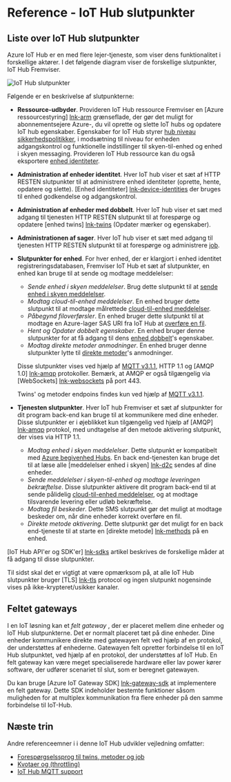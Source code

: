 <properties
 pageTitle="Udvikler vejledning - IoT Hub slutpunkter | Microsoft Azure"
 description="Azure IoT Hub udvikler vejledning - referenceoplysninger om IoT Hub slutpunkter"
 services="iot-hub"
 documentationCenter=".net"
 authors="dominicbetts"
 manager="timlt"
 editor=""/>

<tags
 ms.service="iot-hub"
 ms.devlang="multiple"
 ms.topic="article"
 ms.tgt_pltfrm="na"
 ms.workload="na"
 ms.date="09/30/2016" 
 ms.author="dobett"/>

# <a name="reference---iot-hub-endpoints"></a>Reference - IoT Hub slutpunkter

## <a name="list-of-iot-hub-endpoints"></a>Liste over IoT Hub slutpunkter

Azure IoT Hub er en med flere lejer-tjeneste, som viser dens funktionalitet i forskellige aktører. I det følgende diagram viser de forskellige slutpunkter, IoT Hub Fremviser.

![IoT Hub slutpunkter][img-endpoints]

Følgende er en beskrivelse af slutpunkterne:

* **Ressource-udbyder**. Provideren IoT Hub ressource Fremviser en [Azure ressourcestyring] [ lnk-arm] grænseflade, der gør det muligt for abonnementsejere Azure-, du vil oprette og slette IoT hubs og opdatere IoT hub egenskaber. Egenskaber for IoT Hub styrer [hub niveau sikkerhedspolitikker][lnk-accesscontrol], i modsætning til niveau for enheden adgangskontrol og funktionelle indstillinger til skyen-til-enhed og enhed i skyen messaging. Provideren IoT Hub ressource kan du også eksportere [enhed identiteter][lnk-importexport].
* **Administration af enheder identitet**. Hver IoT hub viser et sæt af HTTP RESTEN slutpunkter til at administrere enhed identiteter (oprette, hente, opdatere og slette). [Enhed identiteter] [ lnk-device-identities] der bruges til enhed godkendelse og adgangskontrol.
* **Administration af enheder med dobbelt**. Hver IoT hub viser et sæt med adgang til tjenesten HTTP RESTEN slutpunkt til at forespørge og opdatere [enhed twins] [ lnk-twins] (Opdater mærker og egenskaber).
* **Administrationen af sager**. Hver IoT hub viser et sæt med adgang til tjenesten HTTP RESTEN slutpunkt til at forespørge og administrere [job][lnk-jobs].
* **Slutpunkter for enhed**. For hver enhed, der er klargjort i enhed identitet registreringsdatabasen, Fremviser IoT Hub et sæt af slutpunkter, en enhed kan bruge til at sende og modtage meddelelser:
    - *Sende enhed i skyen meddelelser*. Brug dette slutpunkt til at [sende enhed i skyen meddelelser][lnk-d2c].
    - *Modtag cloud-til-enhed meddelelser*. En enhed bruger dette slutpunkt til at modtage målrettede [cloud-til-enhed meddelelser][lnk-c2d].
    - *Påbegynd filoverførsler*. En enhed bruger dette slutpunkt til at modtage en Azure-lager SAS URI fra IoT Hub at [overføre en fil][lnk-upload].
    - *Hent og Opdater dobbelt egenskaber*. En enhed bruger denne slutpunkter for at få adgang til dens [enhed dobbelt][lnk-twins]'s egenskaber.
    - *Modtag direkte metoder anmodninger*. En enhed bruger denne slutpunkter lytte til [direkte metoder][lnk-methods]'s anmodninger.

    Disse slutpunkter vises ved hjælp af [MQTT v3.1.1][lnk-mqtt], HTTP 1.1 og [AMQP 1.0] [ lnk-amqp] protokoller. Bemærk, at AMQP er også tilgængelig via [WebSockets] [ lnk-websockets] på port 443.
    
    Twins' og metoder endpoins findes kun ved hjælp af [MQTT v3.1.1][lnk-mqtt].

* **Tjenesten slutpunkter**. Hver IoT hub Fremviser et sæt af slutpunkter for dit program back-end kan bruge til at kommunikere med dine enheder. Disse slutpunkter er i øjeblikket kun tilgængelig ved hjælp af [AMQP] [ lnk-amqp] protokol, med undtagelse af den metode aktivering slutpunkt, der vises via HTTP 1.1.
    - *Modtag enhed i skyen meddelelser*. Dette slutpunkt er kompatibelt med [Azure begivenhed Hubs][lnk-event-hubs]. En back end-tjenesten kan bruge det til at læse alle [meddelelser enhed i skyen] [ lnk-d2c] sendes af dine enheder.
    - *Sende meddelelser i skyen-til-enhed og modtage leveringen bekræftelse*. Disse slutpunkter aktivere dit program back-end til at sende pålidelig [cloud-til-enhed meddelelser][lnk-c2d], og at modtage tilsvarende levering eller udløb bekræftelse.
    - *Modtag fil beskeder*. Dette SMS slutpunkt gør det muligt at modtage beskeder om, når dine enheder korrekt overføre en fil. 
    - *Direkte metode aktivering*. Dette slutpunkt gør det muligt for en back end-tjeneste til at starte en [direkte metode] [ lnk-methods] på en enhed.

[IoT Hub API'er og SDK'er] [ lnk-sdks] artikel beskrives de forskellige måder at få adgang til disse slutpunkter.

Til sidst skal det er vigtigt at være opmærksom på, at alle IoT Hub slutpunkter bruger [TLS] [ lnk-tls] protocol og ingen slutpunkt nogensinde vises på ikke-krypteret/usikker kanaler.

## <a name="field-gateways"></a>Feltet gateways

I en IoT løsning kan et *felt gateway* , der er placeret mellem dine enheder og IoT Hub slutpunkterne. Det er normalt placeret tæt på dine enheder. Dine enheder kommunikere direkte med gatewayen felt ved hjælp af en protokol, der understøttes af enhederne. Gatewayen felt opretter forbindelse til en IoT Hub slutpunktet, ved hjælp af en protokol, der understøttes af IoT Hub. En felt gateway kan være meget specialiserede hardware eller lav power kører software, der udfører scenariet til slut, som er beregnet gatewayen.

Du kan bruge [Azure IoT Gateway SDK] [ lnk-gateway-sdk] at implementere en felt gateway. Dette SDK indeholder bestemte funktioner såsom muligheden for at multiplex kommunikation fra flere enheder på den samme forbindelse til IoT-Hub.

## <a name="next-steps"></a>Næste trin

Andre referenceemner i i denne IoT Hub udvikler vejledning omfatter:

- [Forespørgselssprog til twins, metoder og job][lnk-devguide-query]
- [Kvotaer og (throttling)][lnk-devguide-quotas]
- [IoT Hub MQTT support][lnk-devguide-mqtt]

[lnk-gateway-sdk]: https://github.com/Azure/azure-iot-gateway-sdk

[img-endpoints]: ./media/iot-hub-devguide-endpoints/endpoints.png
[lnk-amqp]: https://www.amqp.org/
[lnk-mqtt]: http://mqtt.org/
[lnk-websockets]: https://tools.ietf.org/html/rfc6455
[lnk-arm]: ../azure-resource-manager/resource-group-overview.md
[lnk-event-hubs]: http://azure.microsoft.com/documentation/services/event-hubs/

[lnk-tls]: https://tools.ietf.org/html/rfc5246


[lnk-sdks]: iot-hub-devguide-sdks.md
[lnk-accesscontrol]: iot-hub-devguide-security.md#access-control-and-permissions
[lnk-importexport]: iot-hub-devguide-identity-registry.md#import-and-export-device-identities
[lnk-d2c]: iot-hub-devguide-messaging.md#device-to-cloud-messages
[lnk-device-identities]: iot-hub-devguide-identity-registry.md
[lnk-upload]: iot-hub-devguide-file-upload.md
[lnk-c2d]: iot-hub-devguide-messaging.md#cloud-to-device-messages
[lnk-methods]: iot-hub-devguide-direct-methods.md
[lnk-twins]: iot-hub-devguide-device-twins.md
[lnk-query]: iot-hub-devguide-query-language.md
[lnk-jobs]: iot-hub-devguide-jobs.md

[lnk-devguide-quotas]: iot-hub-devguide-quotas-throttling.md
[lnk-devguide-query]: iot-hub-devguide-query-language.md
[lnk-devguide-mqtt]: iot-hub-mqtt-support.md